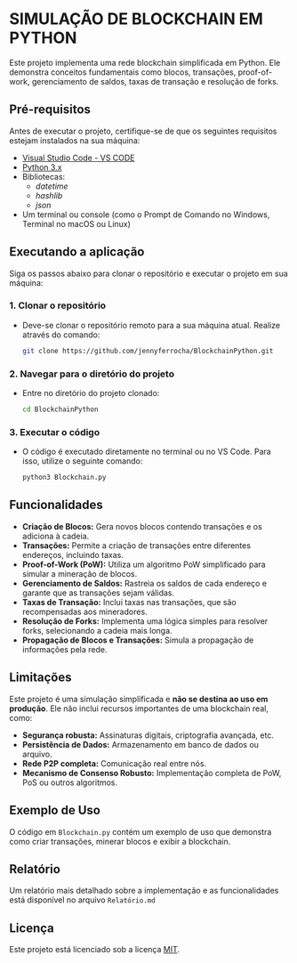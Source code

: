 # **SIMULAÇÃO DE BLOCKCHAIN EM PYTHON**

Este projeto implementa uma rede blockchain simplificada em Python. Ele demonstra conceitos fundamentais como blocos, transações, proof-of-work, gerenciamento de saldos, taxas de transação e resolução de forks.

## **Pré-requisitos**

Antes de executar o projeto, certifique-se de que os seguintes requisitos estejam instalados na sua máquina:

- [Visual Studio Code - VS CODE](https://code.visualstudio.com/Download)
- [Python 3.x](https://www.python.org/downloads/)
- Bibliotecas:
  - *datetime* 
  - *hashlib* 
  - *json*
- Um terminal ou console (como o Prompt de Comando no Windows, Terminal no macOS ou Linux)


## **Executando a aplicação**

Siga os passos abaixo para clonar o repositório e executar o projeto em sua máquina:

### **1. Clonar o repositório**

  - Deve-se clonar o repositório remoto para a sua máquina atual. Realize através do comando:

    ```bash
    git clone https://github.com/jennyferrocha/BlockchainPython.git
    ```

### **2. Navegar para o diretório do projeto**

  - Entre no diretório do projeto clonado:
  
    ``` bash
    cd BlockchainPython
    ```

### **3. Executar o código**
  - O código é executado diretamente no terminal ou no VS Code. Para isso, utilize o seguinte comando:

    ```bash
    python3 Blockchain.py
    ```

## **Funcionalidades**

- **Criação de Blocos:** Gera novos blocos contendo transações e os adiciona à cadeia.
- **Transações:** Permite a criação de transações entre diferentes endereços, incluindo taxas.
- **Proof-of-Work (PoW):** Utiliza um algoritmo PoW simplificado para simular a mineração de blocos.
- **Gerenciamento de Saldos:**  Rastreia os saldos de cada endereço e garante que as transações sejam válidas.
- **Taxas de Transação:**  Inclui taxas nas transações, que são recompensadas aos mineradores.
- **Resolução de Forks:** Implementa uma lógica simples para resolver forks, selecionando a cadeia mais longa.
- **Propagação de Blocos e Transações:** Simula a propagação de informações pela rede.

## **Limitações**

Este projeto é uma simulação simplificada e **não se destina ao uso em produção**.  Ele não inclui recursos importantes de uma blockchain real, como:

- **Segurança robusta:** Assinaturas digitais, criptografia avançada, etc.
- **Persistência de Dados:** Armazenamento em banco de dados ou arquivo.
- **Rede P2P completa:**  Comunicação real entre nós.
- **Mecanismo de Consenso Robusto:** Implementação completa de PoW, PoS ou outros algoritmos.

## **Exemplo de Uso**

O código em `Blockchain.py` contém um exemplo de uso que demonstra como criar transações, minerar blocos e exibir a blockchain.

## **Relatório**

Um relatório mais detalhado sobre a implementação e as funcionalidades está disponível no arquivo `Relatório.md`

## **Licença**

Este projeto está licenciado sob a licença [MIT](https://choosealicense.com/licenses/mit/).












  


